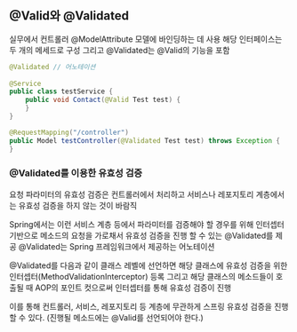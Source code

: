 

## **@Valid와 @Validated**

실무에서 컨트롤러 @ModelAttribute 모델에 바인딩하는 데 사용
해당 인터페이스는 두 개의 메세드로 구성
그리고 @Validated는 @Valid의 기능을 포함

```java
@Validated // 어노테이션
 
@Service
public class testService {
	public void Contact(@Valid Test test) {
	}
}
```

```java
@RequestMapping("/controller")
public Model testController(@Validated Test test) throws Exception {
}
```



### @Validated를 이용한 유효성 검증

요청 파라미터의 유효성 검증은 컨트롤러에서 처리하고 서비스나 레포지토리 계층에서는 유효성 검증을 하지 않는 것이 바람직

Spring에서는 이런 서비스 계층 등에서 파라미터를 검증해야 할 경우를 위해 인터셉터 기반으로 메소드의 요청을 가로채서 유효성 검증을 진행 할 수 있는 @Validated를 제공 @Validated는 Spring 프레임워크에서 제공하는 어노테이션

@Validated를 다음과 같이 클래스 레벨에 선언하면 해당 클래스에 유효성 검증을 위한 인터셉터(MethodValidationInterceptor) 등록 그리고 해당 클래스의 메소드들이 호출될 때 AOP의 포인트 컷으로써 인터셉터를 통해 유효성 검증이 진행

이를 통해 컨트롤러, 서비스, 레포지토리 등 계층에 무관하게 스프링 유효성 검증을 진행할 수 있다. (진행될 메소드에는 @Valid를 선언되어야 한다.)